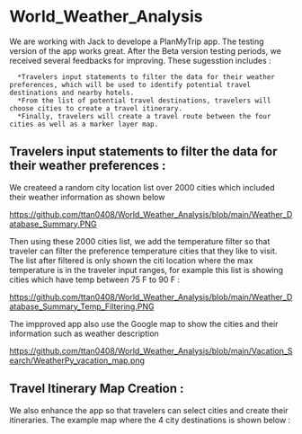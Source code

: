 # World_Weather_Analysis
We are working with Jack to develope a PlanMyTrip app. The testing version of the app works great. After the Beta version testing periods, we received several feedbacks for improving. These sugesstion includes : 

      *Travelers input statements to filter the data for their weather preferences, which will be used to identify potential travel destinations and nearby hotels.
      *From the list of potential travel destinations, travelers will choose cities to create a travel itinerary.
      *Finally, travelers will create a travel route between the four cities as well as a marker layer map.
      
## Travelers input statements to filter the data for their weather preferences :
We createed a random city location list over 2000 cities which included their weather information as shown below

https://github.com/ttan0408/World_Weather_Analysis/blob/main/Weather_Database_Summary.PNG

Then using these 2000 cities list, we add the temperature filter so that traveler can filter the preference temperature cities that they like to visit. The list after filtered is only shown the citi location where the max temperature is in the traveler input ranges, for example this list is showing cities which have temp between 75 F to 90 F :

https://github.com/ttan0408/World_Weather_Analysis/blob/main/Weather_Database_Summary_Temp_Filtering.PNG

The impproved app also use the Google map to show the cities and their information such as weather description

https://github.com/ttan0408/World_Weather_Analysis/blob/main/Vacation_Search/WeatherPy_vacation_map.png

## Travel Itinerary Map Creation :

We also enhance the app so that travelers can select cities and create their itineraries. The example map where the 4 city destinations is shown below :






